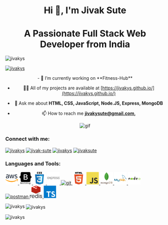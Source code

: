 <h1 align="center">Hi 👋, I'm Jivak Sute</h1>

<h1 align="center">A Passionate Full Stack Web Developer from India</h1>

<p align="left"> <img src="https://komarev.com/ghpvc/?username=jivakys&label=Profile%20views&color=0e75b6&style=flat" alt="jivakys" /> </p>

<p align="left"> <a href="https://github.com/ryo-ma/github-profile-trophy"><img src="https://github-profile-trophy.vercel.app/?username=jivakys" alt="jivakys" /></a> </p>

<div display="flex" align="center" justify-content="space-between">
<div width="50">
- 🔭 I’m currently working on **Fitness-Hub**

- 👨‍💻 All of my projects are available at [https://jivakys.github.io/](https://jivakys.github.io/)

- 💬 Ask me about **HTML, CSS, JavaScript, Node.JS, Express, MongoDB**

- 📫 How to reach me **jivakysute@gmail.com,**
</div>
<div width="50">
<img src="https://camo.githubusercontent.com/0e72b7e74363e294028ba98d083cc376fe52ad53c14263ac7a287e750e7f2d89/68747470733a2f2f7465637861722e696f2f626c6f672f77702d636f6e74656e742f75706c6f6164732f323032332f30332f63643539643632366463383633393766653435303830653665396337303237642e676966" alt="gif" width="40%" height="300px"  align="center"/>
</div>
</div>

<h3 align="left">Connect with me:</h3>
<p align="left">
<a href="https://codepen.io/jivakys" target="blank"><img align="center" src="https://raw.githubusercontent.com/rahuldkjain/github-profile-readme-generator/master/src/images/icons/Social/codepen.svg" alt="jivakys" height="30" width="40" /></a>
<a href="https://linkedin.com/in/jivak-sute" target="blank"><img align="center" src="https://raw.githubusercontent.com/rahuldkjain/github-profile-readme-generator/master/src/images/icons/Social/linked-in-alt.svg" alt="jivak-sute" height="30" width="40" /></a>
<a href="https://codesandbox.com/jivakys" target="blank"><img align="center" src="https://raw.githubusercontent.com/rahuldkjain/github-profile-readme-generator/master/src/images/icons/Social/codesandbox.svg" alt="jivakys" height="30" width="40" /></a>
<a href="https://fb.com/jivaksute" target="blank"><img align="center" src="https://raw.githubusercontent.com/rahuldkjain/github-profile-readme-generator/master/src/images/icons/Social/facebook.svg" alt="jivaksute" height="30" width="40" /></a>
</p>

<h3 align="left">Languages and Tools:</h3>
<p align="left"> <a href="https://aws.amazon.com" target="_blank" rel="noreferrer"> <img src="https://raw.githubusercontent.com/devicons/devicon/master/icons/amazonwebservices/amazonwebservices-original-wordmark.svg" alt="aws" width="40" height="40"/> </a> <a href="https://getbootstrap.com" target="_blank" rel="noreferrer"> <img src="https://raw.githubusercontent.com/devicons/devicon/master/icons/bootstrap/bootstrap-plain-wordmark.svg" alt="bootstrap" width="40" height="40"/> </a> <a href="https://www.w3schools.com/css/" target="_blank" rel="noreferrer"> <img src="https://raw.githubusercontent.com/devicons/devicon/master/icons/css3/css3-original-wordmark.svg" alt="css3" width="40" height="40"/> </a> <a href="https://expressjs.com" target="_blank" rel="noreferrer"> <img src="https://raw.githubusercontent.com/devicons/devicon/master/icons/express/express-original-wordmark.svg" alt="express" width="40" height="40"/> </a> <a href="https://git-scm.com/" target="_blank" rel="noreferrer"> <img src="https://www.vectorlogo.zone/logos/git-scm/git-scm-icon.svg" alt="git" width="40" height="40"/> </a> <a href="https://www.w3.org/html/" target="_blank" rel="noreferrer"> <img src="https://raw.githubusercontent.com/devicons/devicon/master/icons/html5/html5-original-wordmark.svg" alt="html5" width="40" height="40"/> </a> <a href="https://developer.mozilla.org/en-US/docs/Web/JavaScript" target="_blank" rel="noreferrer"> <img src="https://raw.githubusercontent.com/devicons/devicon/master/icons/javascript/javascript-original.svg" alt="javascript" width="40" height="40"/> </a> <a href="https://www.mongodb.com/" target="_blank" rel="noreferrer"> <img src="https://raw.githubusercontent.com/devicons/devicon/master/icons/mongodb/mongodb-original-wordmark.svg" alt="mongodb" width="40" height="40"/> </a> <a href="https://www.mysql.com/" target="_blank" rel="noreferrer"> <img src="https://raw.githubusercontent.com/devicons/devicon/master/icons/mysql/mysql-original-wordmark.svg" alt="mysql" width="40" height="40"/> </a> <a href="https://nodejs.org" target="_blank" rel="noreferrer"> <img src="https://raw.githubusercontent.com/devicons/devicon/master/icons/nodejs/nodejs-original-wordmark.svg" alt="nodejs" width="40" height="40"/> </a> <a href="https://postman.com" target="_blank" rel="noreferrer"> <img src="https://www.vectorlogo.zone/logos/getpostman/getpostman-icon.svg" alt="postman" width="40" height="40"/> </a> <a href="https://redis.io" target="_blank" rel="noreferrer"> <img src="https://raw.githubusercontent.com/devicons/devicon/master/icons/redis/redis-original-wordmark.svg" alt="redis" width="40" height="40"/> </a> <a href="https://www.typescriptlang.org/" target="_blank" rel="noreferrer"> <img src="https://raw.githubusercontent.com/devicons/devicon/master/icons/typescript/typescript-original.svg" alt="typescript" width="40" height="40"/> </a> </p>

<p><img align="left" src="https://github-readme-stats.vercel.app/api/top-langs?username=jivakys&show_icons=true&locale=en&layout=compact" alt="jivakys" /></p>

<p>&nbsp;<img align="center" src="https://github-readme-stats.vercel.app/api?username=jivakys&show_icons=true&locale=en" alt="jivakys" /></p>

<p><img align="center" src="https://github-readme-streak-stats.herokuapp.com/?user=jivakys&" alt="jivakys" /></p>
